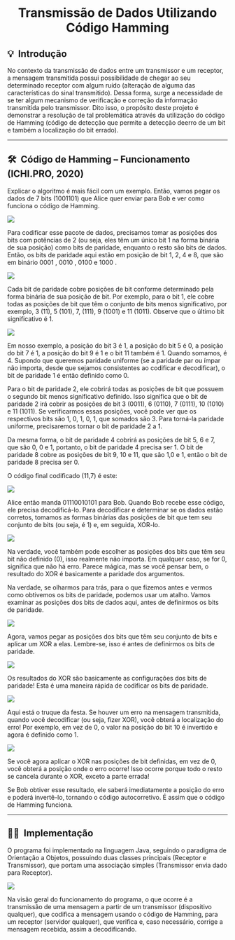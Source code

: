<h1 align="center"> Transmissão de Dados Utilizando Código Hamming </h1>

<h2 id="about">💡&nbsp; Introdução </h2>

<p>
No contexto da transmissão de dados entre um transmissor e um receptor, a mensagem transmitida possui possibilidade de chegar ao seu determinado receptor com algum ruído (alteração de alguma das características do sinal transmitido). Dessa forma, surge a necessidade de se ter algum mecanismo de verificação e correção da informação transmitida pelo transmissor. Dito isso, o propósito deste projeto é demonstrar a resolução de tal problemática através da utilização do código de Hamming (código de detecção que permite a detecção deerro de um bit e também a localização do bit errado). 
</p>

---

<h2 id="technologies">🛠&nbsp; Código de Hamming – Funcionamento (ICHI.PRO, 2020) </h2>

<p>
Explicar o algoritmo é mais fácil com um exemplo. Então, vamos pegar os dados de 7 bits (1001101) que Alice quer enviar para Bob e ver como funciona o código de Hamming.
</p>

<img src="./assets/hamming-code-1.png">

<p>
Para codificar esse pacote de dados, precisamos tomar as posições dos bits com potências de 2 (ou seja, eles têm um único bit 1 na forma binária de sua posição) como bits de paridade, enquanto o resto são bits de dados. Então, os bits de paridade aqui estão em posição de bit 1, 2, 4 e 8, que são em binário 0001 , 0010 , 0100 e 1000 .
</p>

<img src="./assets/hamming-code-2.png">

<p>
Cada bit de paridade cobre posições de bit conforme determinado pela forma binária de sua posição de bit. Por exemplo, para o bit 1, ele cobre todas as posições de bit que têm o conjunto de bits menos significativo, por exemplo, 3 (11), 5 (101), 7, (111), 9 (1001) e 11 (1011). Observe que o último bit significativo é 1.
</p>

<img src="./assets/hamming-code-3.png">

<p>
Em nosso exemplo, a posição do bit 3 é 1, a posição do bit 5 é 0, a posição do bit 7 é 1, a posição do bit 9 é 1 e o bit 11 também é 1. Quando somamos, é 4. Supondo que queremos paridade uniforme (se a paridade par ou ímpar não importa, desde que sejamos consistentes ao codificar e decodificar), o bit de paridade 1 é então definido como 0.
</p>

<p>
Para o bit de paridade 2, ele cobrirá todas as posições de bit que possuem o segundo bit menos significativo definido. Isso significa que o bit de paridade 2 irá cobrir as posições de bit 3 (0011), 6 (0110), 7 (0111), 10 (1010) e 11 (1011). Se verificarmos essas posições, você pode ver que os respectivos bits são 1, 0, 1, 0, 1, que somados são 3. Para torná-la paridade uniforme, precisaremos tornar o bit de paridade 2 a 1.
</p>

<p>
Da mesma forma, o bit de paridade 4 cobrirá as posições de bit 5, 6 e 7, que são 0, 0 e 1, portanto, o bit de paridade 4 precisa ser 1. O bit de paridade 8 cobre as posições de bit 9, 10 e 11, que são 1,0 e 1, então o bit de paridade 8 precisa ser 0.
</p>

<p>
O código final codificado (11,7) é este:
</p>

<img src="./assets/hamming-code-4.png">

<p>
Alice então manda 01110010101 para Bob. Quando Bob recebe esse código, ele precisa decodificá-lo. Para decodificar e determinar se os dados estão corretos, tomamos as formas
binárias das posições de bit que tem seu conjunto de bits (ou seja, é 1) e, em seguida, XOR-lo.
</p>

<img src="./assets/hamming-code-5.png">

<p>
Na verdade, você também pode escolher as posições dos bits que têm seu bit não definido (0), isso realmente não importa. Em qualquer caso, se for 0, significa que não há erro. Parece mágica, mas se você pensar bem, o resultado do XOR é basicamente a paridade dos argumentos.
</p>

<p>
Na verdade, se olharmos para trás, para o que fizemos antes e vermos como obtivemos os bits de paridade, podemos usar um atalho. Vamos examinar as posições dos bits de dados aqui, antes de definirmos os bits de paridade.
</p>

<img src="./assets/hamming-code-6.png">

<p>
Agora, vamos pegar as posições dos bits que têm seu conjunto de bits e aplicar um XOR a elas. Lembre-se, isso é antes de definirmos os bits de paridade.
</p>

<img src="./assets/hamming-code-7.png">

<p>
Os resultados do XOR são basicamente as configurações dos bits de paridade! Esta é uma maneira rápida de codificar os bits de paridade.
</p>

<img src="./assets/hamming-code-8.png">

<p>
Aqui está o truque da festa. Se houver um erro na mensagem transmitida, quando você decodificar (ou seja, fizer XOR), você obterá a localização do erro! Por exemplo, em vez de 0, o valor na posição do bit 10 é invertido e agora é definido como 1.
</p>

<img src="./assets/hamming-code-9.png">

<p>
Se você agora aplicar o XOR nas posições de bit definidas, em vez de 0, você obterá a posição onde o erro ocorre! Isso ocorre porque todo o resto se cancela durante o XOR, exceto a parte errada!
</p>

<p>
Se Bob obtiver esse resultado, ele saberá imediatamente a posição do erro e poderá invertê-lo, tornando o código autocorretivo. É assim que o código de Hamming funciona.
</p>

---

<h2 id="">👨‍💻&nbsp; Implementação </h2>

<p>
O programa foi implementado na linguagem Java, seguindo o paradigma de Orientação a Objetos, possuindo duas classes principais (Receptor e Transmissor), que portam uma associação simples (Transmissor envia dado para Receptor).
</p>

<img src="./assets/diagrama.png">

<p>
Na visão geral do funcionamento do programa, o que ocorre é a transmissão de uma mensagem a partir de um transmissor (dispositivo qualquer), que codifica a mensagem usando o código de Hamming, para um receptor (servidor qualquer), que verifica e, caso necessário,
corrige a mensagem recebida, assim a decodificando.
</p>